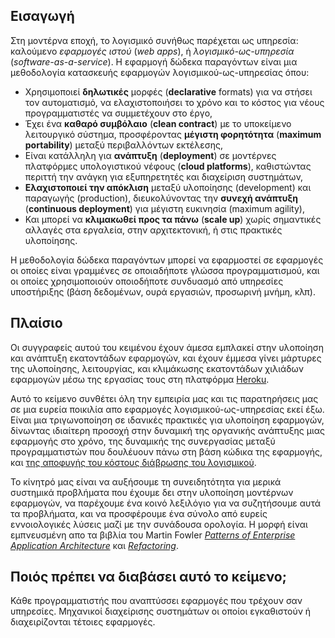 ## Εισαγωγή

Στη μοντέρνα εποχή, το λογισμικό συνήθως παρέχεται ως υπηρεσία: καλούμενο *εφαρμογές ιστού* (*web apps*), ή *λογισμικό-ως-υπηρεσία* (*software-as-a-service*).  Η εφαρμογή δώδεκα παραγόντων είναι μια μεθοδολογία κατασκευής εφαρμογών  λογισμικού-ως-υπηρεσίας όπου:

* Χρησιμοποιεί **δηλωτικές** μορφές (**declarative** formats) για να στήσει τον αυτοματισμό, να ελαχιστοποιήσει το χρόνο και το κόστος για νέους προγραμματιστές να συμμετέχουν στο έργο,
* Έχει ένα **καθαρό συμβόλαιο** (**clean contract**) με το υποκείμενο λειτουργικό σύστημα, προσφέροντας **μέγιστη φορητότητα** (**maximum portability**) μεταξύ περιβαλλόντων εκτέλεσης,
* Είναι κατάλληλη για **ανάπτυξη** (**deployment**) σε μοντέρνες πλατφόρμες υπολογιστικού νέφους (**cloud platforms**), καθιστώντας περιττή την ανάγκη για εξυπηρετητές και διαχείριση συστημάτων,
* **Ελαχιστοποιεί την απόκλιση** μεταξύ υλοποίησης (development) και παραγωγής (production), διευκολύνοντας την **συνεχή ανάπτυξη** (**continuous deployment**) για μέγιστη ευκινησία (maximum agility),
* Και μπορεί να **κλιμακωθεί προς τα πάνω** (**scale up**) χωρίς σημαντικές αλλαγές στα εργαλεία, στην αρχιτεκτονική, ή στις πρακτικές υλοποίησης.

Η μεθοδολογία δώδεκα παραγόντων μπορεί να εφαρμοστεί σε εφαρμογές οι οποίες είναι γραμμένες σε οποιαδήποτε γλώσσα προγραμματισμού, και οι οποίες χρησιμοποιούν οποιοδήποτε συνδυασμό από υπηρεσίες υποστήριξης (βάση δεδομένων, ουρά εργασιών, προσωρινή μνήμη, κλπ).

## Πλαίσιο

Οι συγγραφείς αυτού του κειμένου έχουν άμεσα εμπλακεί στην υλοποίηση και ανάπτυξη εκατοντάδων εφαρμογών, και έχουν έμμεσα γίνει μάρτυρες της υλοποίησης, λειτουργίας, και κλιμάκωσης  εκατοντάδων χιλιάδων εφαρμογών μέσω της εργασίας τους στη πλατφόρμα <a href="http://www.heroku.com/" target="_blank">Heroku</a>.

Αυτό το κείμενο συνθέτει όλη την εμπειρία μας και τις παρατηρήσεις μας σε μια ευρεία ποικιλία απο εφαρμογές λογισμικού-ως-υπηρεσίας εκεί έξω.  Είναι μια τριγωνοποίηση σε ιδανικές πρακτικές για υλοποίηση εφαρμογών, δίνωντας ιδιαίτερη προσοχή στην δυναμική της οργανικής ανάπτυξης μιας εφαρμογής στο χρόνο, της δυναμικής της συνεργασίας μεταξύ προγραμματιστών που δουλέυουν πάνω στη βάση κώδικα της εφαρμογής, και <a href="http://blog.heroku.com/archives/2011/6/28/the_new_heroku_4_erosion_resistance_explicit_contracts/" target="_blank">της αποφυγής του κόστους διάβρωσης του λογισμικού</a>.

Το κίνητρό μας είναι να αυξήσουμε τη συνειδητότητα για μερικά συστημικά προβλήματα που έχουμε δει στην υλοποίηση μοντέρνων εφαρμογών, να παρέχουμε ένα κοινό λεξιλόγιο για να συζητήσουμε αυτά τα προβλήματα, και να προσφέρουμε ένα σύνολο από ευρείς εννοιολογικές λύσεις μαζί με την συνάδουσα ορολογία.  Η μορφή είναι εμπνευσμένη απο τα βιβλία του Martin Fowler *<a href="https://books.google.com/books/about/Patterns_of_enterprise_application_archi.html?id=FyWZt5DdvFkC" target="_blank">Patterns of Enterprise Application Architecture</a>* και *<a href="https://books.google.com/books/about/Refactoring.html?id=1MsETFPD3I0C" target="_blank">Refactoring</a>*.

## Ποιός πρέπει να διαβάσει αυτό το κείμενο;

Κάθε προγραμματιστής που αναπτύσσει εφαρμογές που τρέχουν σαν υπηρεσίες.  Μηχανικοί διαχείρισης συστημάτων οι οποίοι εγκαθιστούν ή διαχειρίζονται τέτοιες εφαρμογές.

